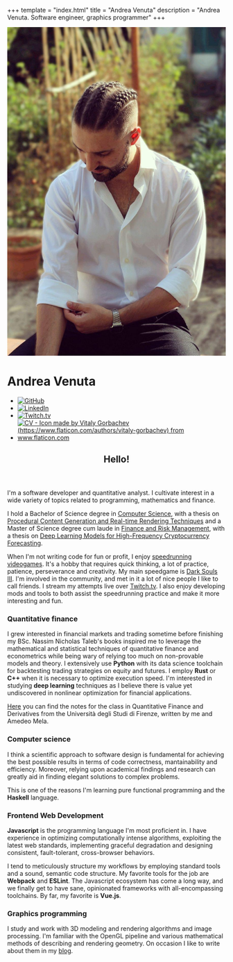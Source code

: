 +++
template = "index.html"
title = "Andrea Venuta"
description = "Andrea Venuta. Software engineer, graphics programmer"
+++

<div class="index-page">
  <div class="splash-container">
    <canvas id="canvas"></canvas>
    <div class="splash">
      <div class="image-container">
        <div class="image">
          <img src="me.jpg"/>
        </div>
      </div>
      <div class="title">
        <h1>Andrea Venuta</h1>
        <ul class="links">
          <li>
            <a href="https://github.com/veeenu" target="_blank">
              <img alt="GitHub" src="https://unpkg.com/simple-icons@2.11.0/icons/github.svg"/>
            </a>
          </li>
          <li>
            <a href="https://www.linkedin.com/in/andreavenuta/" target="_blank">
              <img alt="LinkedIn" src="https://unpkg.com/simple-icons@2.11.0/icons/linkedin.svg"/>
            </a>
          </li>
          <li>
            <a href="https://twitch.tv/johndisandonato" target="_blank">
              <img alt="Twitch.tv" src="https://unpkg.com/simple-icons@2.11.0/icons/twitch.svg"/>
            </a>
          </li>
          <li>
            <a href="cv.pdf" target="_blank">
              <img alt="CV - Icon made by Vitaly Gorbachev (https://www.flaticon.com/authors/vitaly-gorbachev) from www.flaticon.com" src="cv.svg"/>
            </a>
          </li>
        </ul>
      </div>
    </div>
  </div>

  <div class="splash-after">
    <article class="content">
      <header>
        <h1>Hello!</h1>
      </header>
      <section>
        <p>I'm a software developer and quantitative analyst. I cultivate
        interest in a wide variety of topics related to programming, mathematics
        and finance.</p> <p>I hold a Bachelor of Science degree in <a
        href="http://www.informatica.unifi.it" target="_blank">Computer
        Science</a>, with a thesis on <a href="/thesis-bsc.pdf"
        target="_blank">Procedural Content Generation and Real-time Rendering
        Techniques</a> and a Master of Science degree cum laude in <a
        href="http://www.frm.unifi.it" target="_blank">Finance and Risk
        Management</a>, with a thesis on <a href="/thesis-msc.pdf"
        target="_blank">Deep Learning Models for High-Frequency Cryptocurrency
        Forecasting</a>.</p> <p>When I'm not writing code for fun or profit, I
        enjoy <a target='_blank'
        href='https://en.wikipedia.org/wiki/Speedrun'>speedrunning
        videogames</a>. It's a hobby that requires quick thinking, a lot of
        practice, patience, perseverance and creativity. My main speedgame is <a
        href='https://it.wikipedia.org/wiki/Dark_Souls_III' target='_blank'>Dark
        Souls III</a>. I'm involved in the community, and met in it a lot of nice
        people I like to call friends. I stream my attempts live over <a
        href="http://twitch.tv/johndisandonato" target="_blank">Twitch.tv</a>. I
        also enjoy developing mods and tools to both assist the speedrunning
        practice and make it more interesting and fun. </p>
      </section>
      <section class="half">
        <h3>Quantitative finance</h3>
        <p>I grew interested in financial markets and trading sometime before
        finishing my BSc. Nassim Nicholas Taleb's books inspired me to
        leverage the mathematical and statistical techniques of quantitative
        finance and econometrics while being wary of relying too much on
        non-provable models and theory. I extensively use
        <strong>Python</strong> with its data science toolchain for
        backtesting trading strategies on equity and futures. I employ
        <strong>Rust</strong> or <strong>C++</strong> when it is necessary to
        optimize execution speed. I'm interested in studying <strong>deep
        learning</strong> techniques as I believe there is value yet
        undiscovered in nonlinear optimization for financial
        applications.</p> <a href="/firm/QuantFinAndDer.pdf">Here</a> you can
        find the notes for the class in Quantitative Finance and Derivatives
        from the Università degli Studi di Firenze, written by me and Amedeo
        Mela.</p>
      </section>
      <section class="half">
          <h3>Computer science</h3>
          <p>I think a scientific approach to software design is
          fundamental for achieving the best possible results in terms of code
          correctness, mantainability and efficiency. Moreover, relying upon
          academical findings and research can greatly aid in finding elegant
          solutions to complex problems.</p><p>This is one of the reasons I'm
          learning pure functional programming and the <strong>Haskell</strong>
          language.</p>
      </section>
      <section class="half">
        <h3>Frontend Web Development</h3>
        <p><strong>Javascript</strong> is the programming language I'm most
        proficient in. I have experience in optimizing computationally intense
        algorithms, exploiting the latest web standards, implementing graceful
        degradation and designing consistent, fault-tolerant, cross-browser
        behaviors.</p> <p>I tend to meticulously structure my workflows by
        employing standard tools and a sound, semantic code structure. My
        favorite tools for the job are <strong>Webpack</strong> and
        <strong>ESLint</strong>. The Javascript ecosystem has come a long way,
        and we finally get to have sane, opinionated frameworks with
        all-encompassing toolchains. By far, my favorite is
        <strong>Vue.js</strong>.</p>
      </section>
      <section class="half">
        <h3>Graphics programming</h3>
        <p>I study and work with 3D modeling and rendering algorithms and image
        processing. I'm familiar with the OpenGL pipeline and various
        mathematical methods of describing and rendering geometry. On occasion I
        like to write about them in my <a href='/blog'>blog</a>.</p>
      </section>
    </article>
  </div>
</div>